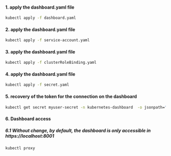 #### 1. apply the dashboard.yaml file
```sh
kubectl apply -f dashboard.yaml
```

#### 2. apply the dashboard.yaml file
```sh
kubectl apply -f service-account.yaml
```

#### 3. apply the dashboard.yaml file
```sh
kubectl apply -f clusterRoleBinding.yaml
```


#### 4. apply the dashboard.yaml file
```sh
kubectl apply -f secret.yaml
```

#### 5. recovery of the token for the connection on the dashboard
```sh
kubectl get secret myuser-secret -n kubernetes-dashboard  -o jsonpath="{.data.token}" | base64 --decode
```

#### 6. Dashboard access

##### 6.1 Without change, by default, the dashboard is only accessible in https://localhost:8001

```sh
kubectl proxy 
```
